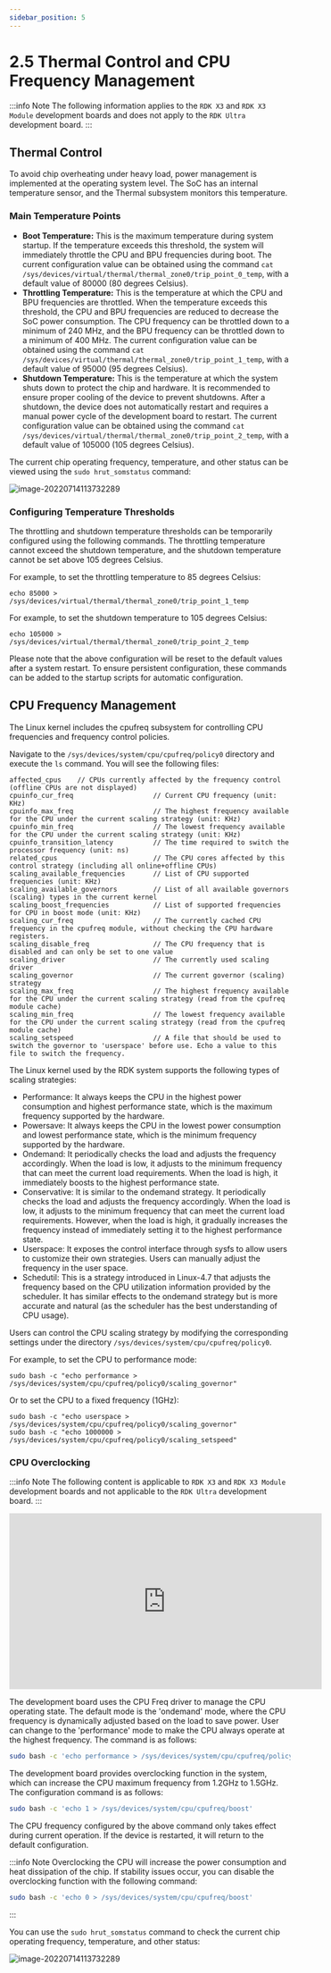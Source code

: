 ```yaml
---
sidebar_position: 5
---
```

# 2.5 Thermal Control and CPU Frequency Management

:::info Note
The following information applies to the `RDK X3` and `RDK X3 Module` development boards and does not apply to the `RDK Ultra` development board.
:::

## Thermal Control

To avoid chip overheating under heavy load, power management is implemented at the operating system level. The SoC has an internal temperature sensor, and the Thermal subsystem monitors this temperature.

### Main Temperature Points

- **Boot Temperature:** This is the maximum temperature during system startup. If the temperature exceeds this threshold, the system will immediately throttle the CPU and BPU frequencies during boot. The current configuration value can be obtained using the command `cat /sys/devices/virtual/thermal/thermal_zone0/trip_point_0_temp`, with a default value of 80000 (80 degrees Celsius).
- **Throttling Temperature:** This is the temperature at which the CPU and BPU frequencies are throttled. When the temperature exceeds this threshold, the CPU and BPU frequencies are reduced to decrease the SoC power consumption. The CPU frequency can be throttled down to a minimum of 240 MHz, and the BPU frequency can be throttled down to a minimum of 400 MHz. The current configuration value can be obtained using the command `cat /sys/devices/virtual/thermal/thermal_zone0/trip_point_1_temp`, with a default value of 95000 (95 degrees Celsius).
- **Shutdown Temperature:** This is the temperature at which the system shuts down to protect the chip and hardware. It is recommended to ensure proper cooling of the device to prevent shutdowns. After a shutdown, the device does not automatically restart and requires a manual power cycle of the development board to restart. The current configuration value can be obtained using the command `cat /sys/devices/virtual/thermal/thermal_zone0/trip_point_2_temp`, with a default value of 105000 (105 degrees Celsius).

The current chip operating frequency, temperature, and other status can be viewed using the `sudo hrut_somstatus` command:

![image-20220714113732289](./image/cpu_frequency/image-20220714113732289.png)

### Configuring Temperature Thresholds

The throttling and shutdown temperature thresholds can be temporarily configured using the following commands. The throttling temperature cannot exceed the shutdown temperature, and the shutdown temperature cannot be set above 105 degrees Celsius.

For example, to set the throttling temperature to 85 degrees Celsius:

```text
echo 85000 > /sys/devices/virtual/thermal/thermal_zone0/trip_point_1_temp
```

For example, to set the shutdown temperature to 105 degrees Celsius:

```text
echo 105000 > /sys/devices/virtual/thermal/thermal_zone0/trip_point_2_temp
```

Please note that the above configuration will be reset to the default values after a system restart. To ensure persistent configuration, these commands can be added to the startup scripts for automatic configuration.

## CPU Frequency Management

The Linux kernel includes the cpufreq subsystem for controlling CPU frequencies and frequency control policies.

Navigate to the `/sys/devices/system/cpu/cpufreq/policy0` directory and execute the `ls` command. You will see the following files:

```shell
affected_cpus    // CPUs currently affected by the frequency control (offline CPUs are not displayed)
cpuinfo_cur_freq                    // Current CPU frequency (unit: KHz)
cpuinfo_max_freq                    // The highest frequency available for the CPU under the current scaling strategy (unit: KHz)
cpuinfo_min_freq                    // The lowest frequency available for the CPU under the current scaling strategy (unit: KHz)
cpuinfo_transition_latency          // The time required to switch the processor frequency (unit: ns)
related_cpus                        // The CPU cores affected by this control strategy (including all online+offline CPUs)
scaling_available_frequencies       // List of CPU supported frequencies (unit: KHz)
scaling_available_governors         // List of all available governors (scaling) types in the current kernel
scaling_boost_frequencies           // List of supported frequencies for CPU in boost mode (unit: KHz)
scaling_cur_freq                    // The currently cached CPU frequency in the cpufreq module, without checking the CPU hardware registers.
scaling_disable_freq                // The CPU frequency that is disabled and can only be set to one value
scaling_driver                      // The currently used scaling driver
scaling_governor                    // The current governor (scaling) strategy
scaling_max_freq                    // The highest frequency available for the CPU under the current scaling strategy (read from the cpufreq module cache)
scaling_min_freq                    // The lowest frequency available for the CPU under the current scaling strategy (read from the cpufreq module cache)
scaling_setspeed                    // A file that should be used to switch the governor to 'userspace' before use. Echo a value to this file to switch the frequency.
```

The Linux kernel used by the RDK system supports the following types of scaling strategies:

- Performance: It always keeps the CPU in the highest power consumption and highest performance state, which is the maximum frequency supported by the hardware.
- Powersave: It always keeps the CPU in the lowest power consumption and lowest performance state, which is the minimum frequency supported by the hardware.
- Ondemand: It periodically checks the load and adjusts the frequency accordingly. When the load is low, it adjusts to the minimum frequency that can meet the current load requirements. When the load is high, it immediately boosts to the highest performance state.
- Conservative: It is similar to the ondemand strategy. It periodically checks the load and adjusts the frequency accordingly. When the load is low, it adjusts to the minimum frequency that can meet the current load requirements. However, when the load is high, it gradually increases the frequency instead of immediately setting it to the highest performance state.
- Userspace: It exposes the control interface through sysfs to allow users to customize their own strategies. Users can manually adjust the frequency in the user space.
- Schedutil: This is a strategy introduced in Linux-4.7 that adjusts the frequency based on the CPU utilization information provided by the scheduler. It has similar effects to the ondemand strategy but is more accurate and natural (as the scheduler has the best understanding of CPU usage).

Users can control the CPU scaling strategy by modifying the corresponding settings under the directory `/sys/devices/system/cpu/cpufreq/policy0`.

For example, to set the CPU to performance mode:

```shell
sudo bash -c "echo performance > /sys/devices/system/cpu/cpufreq/policy0/scaling_governor"
```

Or to set the CPU to a fixed frequency (1GHz):

```shell
sudo bash -c "echo userspace > /sys/devices/system/cpu/cpufreq/policy0/scaling_governor"
sudo bash -c "echo 1000000 > /sys/devices/system/cpu/cpufreq/policy0/scaling_setspeed"
```

### CPU Overclocking

:::info Note
The following content is applicable to `RDK X3` and `RDK X3 Module` development boards and not applicable to the `RDK Ultra` development board.
:::

<iframe width="560" height="315" src="https://www.youtube.com/embed/WqLxbN2qw-k?si=UM_e7W97TfRGDGDp" title="YouTube video player" frameborder="0" allow="accelerometer; autoplay; clipboard-write; encrypted-media; gyroscope; picture-in-picture; web-share" referrerpolicy="strict-origin-when-cross-origin" allowfullscreen></iframe>

The development board uses the CPU Freq driver to manage the CPU operating state. The default mode is the 'ondemand' mode, where the CPU frequency is dynamically adjusted based on the load to save power. User can change to the 'performance' mode to make the CPU always operate at the highest frequency. The command is as follows:

```bash
sudo bash -c 'echo performance > /sys/devices/system/cpu/cpufreq/policy0/scaling_governor'
```

The development board provides overclocking function in the system, which can increase the CPU maximum frequency from 1.2GHz to 1.5GHz. The configuration command is as follows:

```bash
sudo bash -c 'echo 1 > /sys/devices/system/cpu/cpufreq/boost'
```

The CPU frequency configured by the above command only takes effect during current operation. If the device is restarted, it will return to the default configuration.

:::info Note
Overclocking the CPU will increase the power consumption and heat dissipation of the chip. If stability issues occur, you can disable the overclocking function with the following command:

```bash
sudo bash -c 'echo 0 > /sys/devices/system/cpu/cpufreq/boost'
```

:::

You can use the `sudo hrut_somstatus` command to check the current chip operating frequency, temperature, and other status:

![image-20220714113732289](./image/cpu_frequency/image-20220714113732289.png)